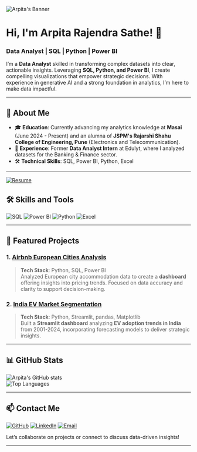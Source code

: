 ![Arpita's Banner](https://user-images.githubusercontent.com/124692695/224404770-c56e7d9a-2065-4244-844b-94d269a2a970.gif)

# Hi, I'm Arpita Rajendra Sathe! 👋  
### Data Analyst | SQL | Python | Power BI  

I’m a **Data Analyst** skilled in transforming complex datasets into clear, actionable insights. Leveraging **SQL, Python, and Power BI**, I create compelling visualizations that empower strategic decisions. With experience in generative AI and a strong foundation in analytics, I’m here to make data impactful.

---

## 🚀 About Me

- 🎓 **Education**: Currently advancing my analytics knowledge at **Masai** (June 2024 - Present) and an alumna of **JSPM's Rajarshi Shahu College of Engineering, Pune** (Electronics and Telecommunication).
- 💼 **Experience**: Former **Data Analyst Intern** at Edulyt, where I analyzed datasets for the Banking & Finance sector.
- 🛠️ **Technical Skills**: SQL, Power BI, Python, Excel

---
[![Resume](https://img.shields.io/badge/-Resume-4CAF50?style=for-the-badge&logo=google-drive&logoColor=white)](https://resume-builder-test-new.masaischool.com/resume/public?resumeId=671e2a206f511f3183e9a894)
## 🛠️ Skills and Tools

![SQL](https://img.shields.io/badge/SQL-3178C6?style=for-the-badge&logo=sqlite&logoColor=white)
![Power BI](https://img.shields.io/badge/Power%20BI-F2C811?style=for-the-badge&logo=powerbi&logoColor=black)
![Python](https://img.shields.io/badge/Python-FFD43B?style=for-the-badge&logo=python&logoColor=blue)
![Excel](https://img.shields.io/badge/Excel-217346?style=for-the-badge&logo=microsoft-excel&logoColor=white)


---

## 🌟 Featured Projects

### 1. **[Airbnb European Cities Analysis](https://github.com/arpitasathe/EU_Airbnb_price_analysis.git)**
> **Tech Stack**: Python, SQL, Power BI  
> Analyzed European city accommodation data to create a **dashboard** offering insights into pricing trends. Focused on data accuracy and clarity to support decision-making.

### 2. **[India EV Market Segmentation](https://github.com/arpitasathe/EV-Market-Segmentation-Analysis.git)**  
> **Tech Stack**: Python, Streamlit, pandas, Matplotlib  
> Built a **Streamlit dashboard** analyzing **EV adoption trends in India** from 2001-2024, incorporating forecasting models to deliver strategic insights.

---

## 📊 GitHub Stats
![Arpita's GitHub stats](https://github-readme-stats.vercel.app/api?username=arpitasathe&show_icons=true&theme=default)  
![Top Languages](https://github-readme-stats.vercel.app/api/top-langs/?username=arpitasathe&layout=compact)

---

## 📫 Contact Me

[![GitHub](https://img.shields.io/badge/-GitHub-181717?style=flat&logo=github&logoColor=white)](https://github.com/arpitasathe)
[![LinkedIn](https://img.shields.io/badge/-LinkedIn-blue?style=flat&logo=linkedin&logoColor=white)](https://www.linkedin.com/in/arpitasathe)
[![Email](https://img.shields.io/badge/-Email-D14836?style=flat&logo=gmail&logoColor=white)](mailto:arpitasathe2002@gmail.com)

Let’s collaborate on projects or connect to discuss data-driven insights!

---

<!-- Fun fact: Arpita is constantly exploring new ways to make data meaningful. -->
